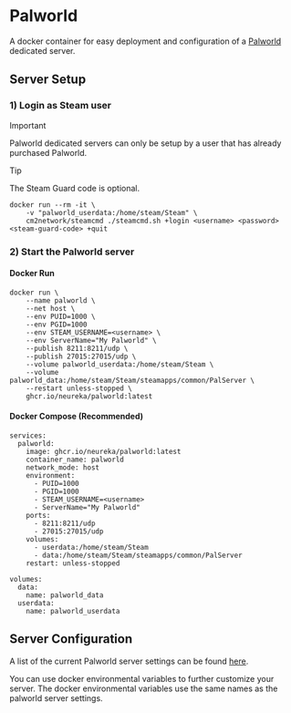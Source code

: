 # Palworld

A docker container for easy deployment and configuration of a [Palworld](https://store.steampowered.com/app/1623730/Palworld/) dedicated server.

## Server Setup

### 1) Login as Steam user

> [!IMPORTANT]  
> Palworld dedicated servers can only be setup by a user that has already purchased Palworld.

> [!TIP]
> The Steam Guard code is optional.

```docker
docker run --rm -it \
    -v "palworld_userdata:/home/steam/Steam" \
    cm2network/steamcmd ./steamcmd.sh +login <username> <password> <steam-guard-code> +quit
```

### 2) Start the Palworld server

#### Docker Run
```docker
docker run \
    --name palworld \
    --net host \
    --env PUID=1000 \
    --env PGID=1000
    --env STEAM_USERNAME=<username> \
    --env ServerName="My Palworld" \
    --publish 8211:8211/udp \
    --publish 27015:27015/udp \
    --volume palworld_userdata:/home/steam/Steam \
    --volume palworld_data:/home/steam/Steam/steamapps/common/PalServer \
    --restart unless-stopped \
    ghcr.io/neureka/palworld:latest
```

#### Docker Compose (Recommended)

```docker
services:
  palworld:
    image: ghcr.io/neureka/palworld:latest
    container_name: palworld
    network_mode: host
    environment:
      - PUID=1000
      - PGID=1000
      - STEAM_USERNAME=<username>
      - ServerName="My Palworld"
    ports:
      - 8211:8211/udp
      - 27015:27015/udp
    volumes:
      - userdata:/home/steam/Steam
      - data:/home/steam/Steam/steamapps/common/PalServer
    restart: unless-stopped

volumes:
  data:
    name: palworld_data
  userdata:
    name: palworld_userdata
```

## Server Configuration

A list of the current Palworld server settings can be found [here](https://palworldforum.com/t/palworld-server-settings/91).

You can use docker environmental variables to further customize your server. The docker environmental variables use the same names as the palworld server settings.
